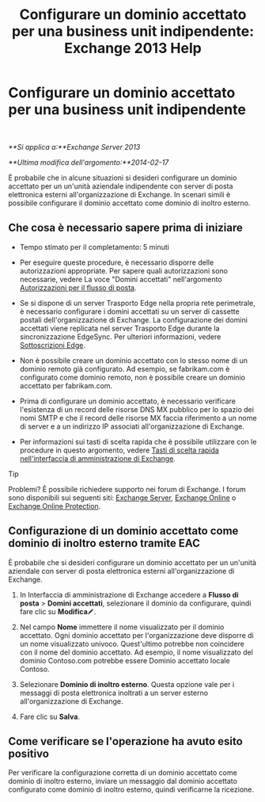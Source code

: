 ﻿---
title: 'Configurare un dominio accettato per una business unit indipendente: Exchange 2013 Help'
TOCTitle: Configurare un dominio accettato per una business unit indipendente
ms:assetid: bc95dbdc-3669-4c06-ab94-90093bc0dbfd
ms:mtpsurl: https://technet.microsoft.com/it-it/library/JJ657491(v=EXCHG.150)
ms:contentKeyID: 50481564
ms.date: 05/22/2018
mtps_version: v=EXCHG.150
ms.translationtype: MT
---

# Configurare un dominio accettato per una business unit indipendente

 

_**Si applica a:**Exchange Server 2013_

_**Ultima modifica dell'argomento:**2014-02-17_

È probabile che in alcune situazioni si desideri configurare un dominio accettato per un un'unità aziendale indipendente con server di posta elettronica esterni all'organizzazione di Exchange. In scenari simili è possibile configurare il dominio accettato come dominio di inoltro esterno.

## Che cosa è necessario sapere prima di iniziare

  - Tempo stimato per il completamento: 5 minuti

  - Per eseguire queste procedure, è necessario disporre delle autorizzazioni appropriate. Per sapere quali autorizzazioni sono necessarie, vedere La voce "Domini accettati" nell'argomento [Autorizzazioni per il flusso di posta](mail-flow-permissions-exchange-2013-help.md).

  - Se si dispone di un server Trasporto Edge nella propria rete perimetrale, è necessario configurare i domini accettati su un server di cassette postali dell'organizzazione di Exchange. La configurazione dei domini accettati viene replicata nel server Trasporto Edge durante la sincronizzazione EdgeSync. Per ulteriori informazioni, vedere [Sottoscrizioni Edge](edge-subscriptions-exchange-2013-help.md).

  - Non è possibile creare un dominio accettato con lo stesso nome di un dominio remoto già configurato. Ad esempio, se fabrikam.com è configurato come dominio remoto, non è possibile creare un dominio accettato per fabrikam.com.

  - Prima di configurare un dominio accettato, è necessario verificare l'esistenza di un record delle risorse DNS MX pubblico per lo spazio dei nomi SMTP e che il record delle risorse MX faccia riferimento a un nome di server e a un indirizzo IP associati all'organizzazione di Exchange.

  - Per informazioni sui tasti di scelta rapida che è possibile utilizzare con le procedure in questo argomento, vedere [Tasti di scelta rapida nell'interfaccia di amministrazione di Exchange](keyboard-shortcuts-in-the-exchange-admin-center-exchange-online-protection-help.md).


> [!TIP]
> Problemi? È possibile richiedere supporto nei forum di Exchange. I forum sono disponibili sui seguenti siti: <A href="https://go.microsoft.com/fwlink/p/?linkid=60612">Exchange Server</A>, <A href="https://go.microsoft.com/fwlink/p/?linkid=267542">Exchange Online</A> o <A href="https://go.microsoft.com/fwlink/p/?linkid=285351">Exchange Online Protection</A>.



## Configurazione di un dominio accettato come dominio di inoltro esterno tramite EAC

È probabile che si desideri configurare un dominio accettato per un un'unità aziendale con server di posta elettronica esterni all'organizzazione di Exchange.

1.  In Interfaccia di amministrazione di Exchange accedere a **Flusso di posta** \> **Domini accettati**, selezionare il dominio da configurare, quindi fare clic su **Modifica**![Icona Modifica](images/JJ218640.6f53ccb2-1f13-4c02-bea0-30690e6ea71d(EXCHG.150).gif "Icona Modifica").

2.  Nel campo **Nome** immettere il nome visualizzato per il dominio accettato. Ogni dominio accettato per l'organizzazione deve disporre di un nome visualizzato univoco. Quest'ultimo potrebbe non coincidere con il nome del dominio accettato. Ad esempio, il nome visualizzato del dominio Contoso.com potrebbe essere Dominio accettato locale Contoso.

3.  Selezionare **Dominio di inoltro esterno**. Questa opzione vale per i messaggi di posta elettronica inoltrati a un server esterno all'organizzazione di Exchange.

4.  Fare clic su **Salva**.

## Come verificare se l'operazione ha avuto esito positivo

Per verificare la configurazione corretta di un dominio accettato come dominio di inoltro esterno, inviare un messaggio dal dominio accettato configurato come dominio di inoltro esterno, quindi verificarne la ricezione.


